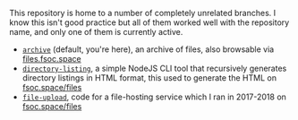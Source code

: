 This repository is home to a number of completely unrelated branches. I know this isn't good practice but all of them worked well with the repository name, and only one of them is currently active.

- [`archive`](https://github.com/fs-c/files/tree/archive) (default, you're here), an archive of files, also browsable via [files.fsoc.space](https://files.fsoc.space/)
- [`directory-listing`](https://github.com/fs-c/files/tree/directory-listing), a simple NodeJS CLI tool that recursively generates directory listings in HTML format, this used to generate the HTML on [fsoc.space/files](https://fsoc.space/files)
- [`file-upload`](https://github.com/fs-c/files/tree/file-upload), code for a file-hosting service which I ran in 2017-2018 on [fsoc.space/files](https://fsoc.space/files)
